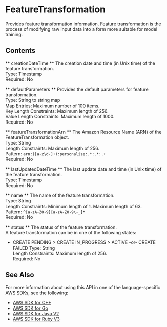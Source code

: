 # FeatureTransformation<a name="API_FeatureTransformation"></a>

Provides feature transformation information\. Feature transformation is the process of modifying raw input data into a form more suitable for model training\.

## Contents<a name="API_FeatureTransformation_Contents"></a>

 ** creationDateTime **   <a name="personalize-Type-FeatureTransformation-creationDateTime"></a>
The creation date and time \(in Unix time\) of the feature transformation\.  
Type: Timestamp  
Required: No

 ** defaultParameters **   <a name="personalize-Type-FeatureTransformation-defaultParameters"></a>
Provides the default parameters for feature transformation\.  
Type: String to string map  
Map Entries: Maximum number of 100 items\.  
Key Length Constraints: Maximum length of 256\.  
Value Length Constraints: Maximum length of 1000\.  
Required: No

 ** featureTransformationArn **   <a name="personalize-Type-FeatureTransformation-featureTransformationArn"></a>
The Amazon Resource Name \(ARN\) of the FeatureTransformation object\.  
Type: String  
Length Constraints: Maximum length of 256\.  
Pattern: `arn:([a-z\d-]+):personalize:.*:.*:.+`   
Required: No

 ** lastUpdatedDateTime **   <a name="personalize-Type-FeatureTransformation-lastUpdatedDateTime"></a>
The last update date and time \(in Unix time\) of the feature transformation\.  
Type: Timestamp  
Required: No

 ** name **   <a name="personalize-Type-FeatureTransformation-name"></a>
The name of the feature transformation\.  
Type: String  
Length Constraints: Minimum length of 1\. Maximum length of 63\.  
Pattern: `^[a-zA-Z0-9][a-zA-Z0-9\-_]*`   
Required: No

 ** status **   <a name="personalize-Type-FeatureTransformation-status"></a>
The status of the feature transformation\.  
A feature transformation can be in one of the following states:  
+ CREATE PENDING > CREATE IN\_PROGRESS > ACTIVE \-or\- CREATE FAILED
Type: String  
Length Constraints: Maximum length of 256\.  
Required: No

## See Also<a name="API_FeatureTransformation_SeeAlso"></a>

For more information about using this API in one of the language\-specific AWS SDKs, see the following:
+  [AWS SDK for C\+\+](https://docs.aws.amazon.com/goto/SdkForCpp/personalize-2018-05-22/FeatureTransformation) 
+  [AWS SDK for Go](https://docs.aws.amazon.com/goto/SdkForGoV1/personalize-2018-05-22/FeatureTransformation) 
+  [AWS SDK for Java V2](https://docs.aws.amazon.com/goto/SdkForJavaV2/personalize-2018-05-22/FeatureTransformation) 
+  [AWS SDK for Ruby V3](https://docs.aws.amazon.com/goto/SdkForRubyV3/personalize-2018-05-22/FeatureTransformation) 